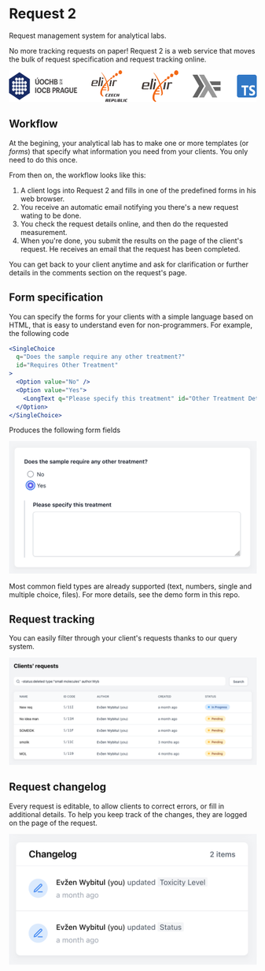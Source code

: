 # Request 2

Request management system for analytical labs.

No more tracking requests on paper! Request 2 is a web service that moves the bulk of request specification and request tracking online.

<img src="images/banner.svg" alt="Logo Banner" height="64px">

## Workflow

At the begining, your analytical lab has to make one or more templates (or _forms_) that specify what information you need from your clients. You only need to do this once.

From then on, the workflow looks like this:

1. A client logs into Request 2 and fills in one of the predefined forms in his web browser.
2. You receive an automatic email notifying you there's a new request wating to be done.
3. You check the request details online, and then do the requested measurement.
4. When you're done, you submit the results on the page of the client's request. He receives an email that the request has been completed.

You can get back to your client anytime and ask for clarification or further details in the comments section on the request's page.

## Form specification

You can specify the forms for your clients with a simple language based on HTML, that is easy to understand even for non-programmers. For example, the following code

```jsx
<SingleChoice
  q="Does the sample require any other treatment?"
  id="Requires Other Treatment"
>
  <Option value="No" />
  <Option value="Yes">
    <LongText q="Please specify this treatment" id="Other Treatment Details" />
  </Option>
</SingleChoice>
```

Produces the following form fields

![Example form field](images/form_example.png)

Most common field types are already supported (text, numbers, single and multiple choice, files). For more details, see the demo form in this repo.


## Request tracking

You can easily filter through your client's requests thanks to our query system.

![Example form field](images/requests.png)

## Request changelog

Every request is editable, to allow clients to correct errors, or fill in additional details. To help you keep track of the changes, they are logged on the page of the request.

![Example form field](images/changelog.png)
